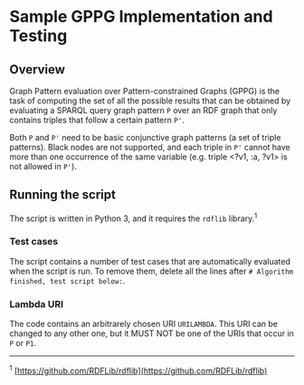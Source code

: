 # Sample GPPG Implementation and Testing

## Overview

Graph Pattern evaluation over Pattern-constrained Graphs (GPPG) is the task of computing the set of all the possible results that can be obtained by evaluating a SPARQL query graph pattern `P` over an RDF graph that only contains triples that follow a certain pattern `P'`.

Both `P` and `P'` need to be basic conjunctive graph patterns (a set of triple patterns). Black nodes are not supported, and each triple in `P'` cannot have more than one occurrence of the same variable (e.g. triple <?v1, :a, ?v1> is not allowed in `P'`).

## Running the script

The script is written in Python 3, and it requires the `rdflib` library.<sup>1</sup>

### Test cases

The script contains a number of test cases that are automatically evaluated when the script is run. To remove them, delete all the lines after `# Algorithm finished, test script below:`.

### Lambda URI

The code contains an arbitrarely chosen URI `URILAMBDA`. This URI can be changed to any other one, but it MUST NOT be one of the URIs that occur in `P` or `P1`.

---

<sup>1</sup> [https://github.com/RDFLib/rdflib](https://github.com/RDFLib/rdflib)
